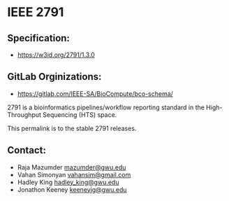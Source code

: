 IEEE 2791
==========

## Specification: 	
* https://w3id.org/2791/1.3.0

## GitLab Orginizations:
* https://gitlab.com/IEEE-SA/BioCompute/bco-schema/

2791 is a bioinformatics pipelines/workflow reporting standard in the High-Throughput Sequencing (HTS) space. 

This permalink is to the stable 2791 releases. 

## Contact:
* Raja Mazumder <mazumder@gwu.edu>
* Vahan Simonyan <vahansim@gmail.com>
* Hadley King <hadley_king@gwu.edu>
* Jonathon Keeney <keeneyjg@gwu.edu>
